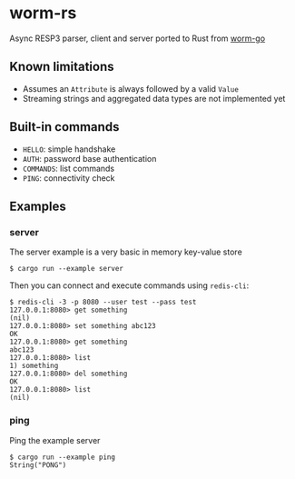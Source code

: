 # worm-rs

Async RESP3 parser, client and server ported to Rust from [worm-go](https://github.com/zshipko/worm)

## Known limitations
- Assumes an `Attribute` is always followed by a valid `Value`
- Streaming strings and aggregated data types are not implemented yet

## Built-in commands
- `HELLO`: simple handshake
- `AUTH`: password base authentication
- `COMMANDS`: list commands
- `PING`: connectivity check

## Examples

### server

The server example is a very basic in memory key-value store

```shell
$ cargo run --example server
```

Then you can connect and execute commands using `redis-cli`:
```shell
$ redis-cli -3 -p 8080 --user test --pass test
127.0.0.1:8080> get something
(nil)
127.0.0.1:8080> set something abc123
OK
127.0.0.1:8080> get something
abc123
127.0.0.1:8080> list
1) something
127.0.0.1:8080> del something
OK
127.0.0.1:8080> list
(nil)
```

### ping

Ping the example server

```shell
$ cargo run --example ping
String("PONG")
```
